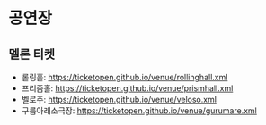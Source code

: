 # 공연장

## 멜론 티켓
- 롤링홀: https://ticketopen.github.io/venue/rollinghall.xml
- 프리즘홀: https://ticketopen.github.io/venue/prismhall.xml
- 벨로주: https://ticketopen.github.io/venue/veloso.xml
- 구름아래소극장: https://ticketopen.github.io/venue/gurumare.xml
